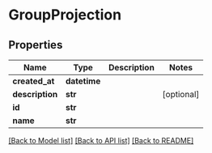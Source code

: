 # GroupProjection

## Properties
Name | Type | Description | Notes
------------ | ------------- | ------------- | -------------
**created_at** | **datetime** |  | 
**description** | **str** |  | [optional] 
**id** | **str** |  | 
**name** | **str** |  | 

[[Back to Model list]](../README.md#documentation-for-models) [[Back to API list]](../README.md#documentation-for-api-endpoints) [[Back to README]](../README.md)


